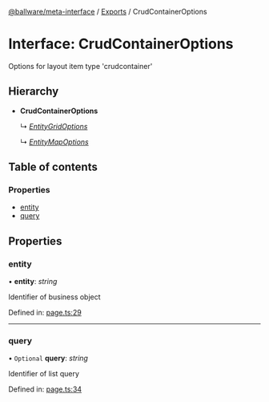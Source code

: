 [@ballware/meta-interface](../README.md) / [Exports](../modules.md) / CrudContainerOptions

# Interface: CrudContainerOptions

Options for layout item type 'crudcontainer'

## Hierarchy

* **CrudContainerOptions**

  ↳ [*EntityGridOptions*](entitygridoptions.md)

  ↳ [*EntityMapOptions*](entitymapoptions.md)

## Table of contents

### Properties

- [entity](crudcontaineroptions.md#entity)
- [query](crudcontaineroptions.md#query)

## Properties

### entity

• **entity**: *string*

Identifier of business object

Defined in: [page.ts:29](https://github.com/ballware/ballware-client/blob/cea3b48/packages/meta-interface/src/page.ts#L29)

___

### query

• `Optional` **query**: *string*

Identifier of list query

Defined in: [page.ts:34](https://github.com/ballware/ballware-client/blob/cea3b48/packages/meta-interface/src/page.ts#L34)
